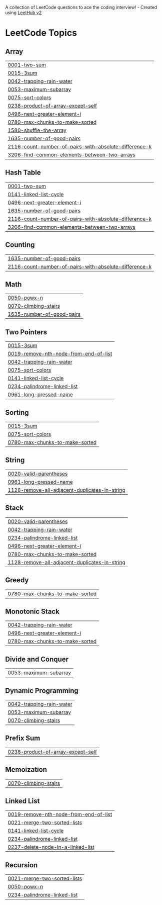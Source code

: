 A collection of LeetCode questions to ace the coding interview! - Created using [LeetHub v2](https://github.com/arunbhardwaj/LeetHub-2.0)
<!---LeetCode Topics Start-->
# LeetCode Topics
## Array
|  |
| ------- |
| [0001-two-sum](https://github.com/pallavi-vats/DSA/tree/master/0001-two-sum) |
| [0015-3sum](https://github.com/pallavi-vats/DSA/tree/master/0015-3sum) |
| [0042-trapping-rain-water](https://github.com/pallavi-vats/DSA/tree/master/0042-trapping-rain-water) |
| [0053-maximum-subarray](https://github.com/pallavi-vats/DSA/tree/master/0053-maximum-subarray) |
| [0075-sort-colors](https://github.com/pallavi-vats/DSA/tree/master/0075-sort-colors) |
| [0238-product-of-array-except-self](https://github.com/pallavi-vats/DSA/tree/master/0238-product-of-array-except-self) |
| [0496-next-greater-element-i](https://github.com/pallavi-vats/DSA/tree/master/0496-next-greater-element-i) |
| [0780-max-chunks-to-make-sorted](https://github.com/pallavi-vats/DSA/tree/master/0780-max-chunks-to-make-sorted) |
| [1580-shuffle-the-array](https://github.com/pallavi-vats/DSA/tree/master/1580-shuffle-the-array) |
| [1635-number-of-good-pairs](https://github.com/pallavi-vats/DSA/tree/master/1635-number-of-good-pairs) |
| [2116-count-number-of-pairs-with-absolute-difference-k](https://github.com/pallavi-vats/DSA/tree/master/2116-count-number-of-pairs-with-absolute-difference-k) |
| [3206-find-common-elements-between-two-arrays](https://github.com/pallavi-vats/DSA/tree/master/3206-find-common-elements-between-two-arrays) |
## Hash Table
|  |
| ------- |
| [0001-two-sum](https://github.com/pallavi-vats/DSA/tree/master/0001-two-sum) |
| [0141-linked-list-cycle](https://github.com/pallavi-vats/DSA/tree/master/0141-linked-list-cycle) |
| [0496-next-greater-element-i](https://github.com/pallavi-vats/DSA/tree/master/0496-next-greater-element-i) |
| [1635-number-of-good-pairs](https://github.com/pallavi-vats/DSA/tree/master/1635-number-of-good-pairs) |
| [2116-count-number-of-pairs-with-absolute-difference-k](https://github.com/pallavi-vats/DSA/tree/master/2116-count-number-of-pairs-with-absolute-difference-k) |
| [3206-find-common-elements-between-two-arrays](https://github.com/pallavi-vats/DSA/tree/master/3206-find-common-elements-between-two-arrays) |
## Counting
|  |
| ------- |
| [1635-number-of-good-pairs](https://github.com/pallavi-vats/DSA/tree/master/1635-number-of-good-pairs) |
| [2116-count-number-of-pairs-with-absolute-difference-k](https://github.com/pallavi-vats/DSA/tree/master/2116-count-number-of-pairs-with-absolute-difference-k) |
## Math
|  |
| ------- |
| [0050-powx-n](https://github.com/pallavi-vats/DSA/tree/master/0050-powx-n) |
| [0070-climbing-stairs](https://github.com/pallavi-vats/DSA/tree/master/0070-climbing-stairs) |
| [1635-number-of-good-pairs](https://github.com/pallavi-vats/DSA/tree/master/1635-number-of-good-pairs) |
## Two Pointers
|  |
| ------- |
| [0015-3sum](https://github.com/pallavi-vats/DSA/tree/master/0015-3sum) |
| [0019-remove-nth-node-from-end-of-list](https://github.com/pallavi-vats/DSA/tree/master/0019-remove-nth-node-from-end-of-list) |
| [0042-trapping-rain-water](https://github.com/pallavi-vats/DSA/tree/master/0042-trapping-rain-water) |
| [0075-sort-colors](https://github.com/pallavi-vats/DSA/tree/master/0075-sort-colors) |
| [0141-linked-list-cycle](https://github.com/pallavi-vats/DSA/tree/master/0141-linked-list-cycle) |
| [0234-palindrome-linked-list](https://github.com/pallavi-vats/DSA/tree/master/0234-palindrome-linked-list) |
| [0961-long-pressed-name](https://github.com/pallavi-vats/DSA/tree/master/0961-long-pressed-name) |
## Sorting
|  |
| ------- |
| [0015-3sum](https://github.com/pallavi-vats/DSA/tree/master/0015-3sum) |
| [0075-sort-colors](https://github.com/pallavi-vats/DSA/tree/master/0075-sort-colors) |
| [0780-max-chunks-to-make-sorted](https://github.com/pallavi-vats/DSA/tree/master/0780-max-chunks-to-make-sorted) |
## String
|  |
| ------- |
| [0020-valid-parentheses](https://github.com/pallavi-vats/DSA/tree/master/0020-valid-parentheses) |
| [0961-long-pressed-name](https://github.com/pallavi-vats/DSA/tree/master/0961-long-pressed-name) |
| [1128-remove-all-adjacent-duplicates-in-string](https://github.com/pallavi-vats/DSA/tree/master/1128-remove-all-adjacent-duplicates-in-string) |
## Stack
|  |
| ------- |
| [0020-valid-parentheses](https://github.com/pallavi-vats/DSA/tree/master/0020-valid-parentheses) |
| [0042-trapping-rain-water](https://github.com/pallavi-vats/DSA/tree/master/0042-trapping-rain-water) |
| [0234-palindrome-linked-list](https://github.com/pallavi-vats/DSA/tree/master/0234-palindrome-linked-list) |
| [0496-next-greater-element-i](https://github.com/pallavi-vats/DSA/tree/master/0496-next-greater-element-i) |
| [0780-max-chunks-to-make-sorted](https://github.com/pallavi-vats/DSA/tree/master/0780-max-chunks-to-make-sorted) |
| [1128-remove-all-adjacent-duplicates-in-string](https://github.com/pallavi-vats/DSA/tree/master/1128-remove-all-adjacent-duplicates-in-string) |
## Greedy
|  |
| ------- |
| [0780-max-chunks-to-make-sorted](https://github.com/pallavi-vats/DSA/tree/master/0780-max-chunks-to-make-sorted) |
## Monotonic Stack
|  |
| ------- |
| [0042-trapping-rain-water](https://github.com/pallavi-vats/DSA/tree/master/0042-trapping-rain-water) |
| [0496-next-greater-element-i](https://github.com/pallavi-vats/DSA/tree/master/0496-next-greater-element-i) |
| [0780-max-chunks-to-make-sorted](https://github.com/pallavi-vats/DSA/tree/master/0780-max-chunks-to-make-sorted) |
## Divide and Conquer
|  |
| ------- |
| [0053-maximum-subarray](https://github.com/pallavi-vats/DSA/tree/master/0053-maximum-subarray) |
## Dynamic Programming
|  |
| ------- |
| [0042-trapping-rain-water](https://github.com/pallavi-vats/DSA/tree/master/0042-trapping-rain-water) |
| [0053-maximum-subarray](https://github.com/pallavi-vats/DSA/tree/master/0053-maximum-subarray) |
| [0070-climbing-stairs](https://github.com/pallavi-vats/DSA/tree/master/0070-climbing-stairs) |
## Prefix Sum
|  |
| ------- |
| [0238-product-of-array-except-self](https://github.com/pallavi-vats/DSA/tree/master/0238-product-of-array-except-self) |
## Memoization
|  |
| ------- |
| [0070-climbing-stairs](https://github.com/pallavi-vats/DSA/tree/master/0070-climbing-stairs) |
## Linked List
|  |
| ------- |
| [0019-remove-nth-node-from-end-of-list](https://github.com/pallavi-vats/DSA/tree/master/0019-remove-nth-node-from-end-of-list) |
| [0021-merge-two-sorted-lists](https://github.com/pallavi-vats/DSA/tree/master/0021-merge-two-sorted-lists) |
| [0141-linked-list-cycle](https://github.com/pallavi-vats/DSA/tree/master/0141-linked-list-cycle) |
| [0234-palindrome-linked-list](https://github.com/pallavi-vats/DSA/tree/master/0234-palindrome-linked-list) |
| [0237-delete-node-in-a-linked-list](https://github.com/pallavi-vats/DSA/tree/master/0237-delete-node-in-a-linked-list) |
## Recursion
|  |
| ------- |
| [0021-merge-two-sorted-lists](https://github.com/pallavi-vats/DSA/tree/master/0021-merge-two-sorted-lists) |
| [0050-powx-n](https://github.com/pallavi-vats/DSA/tree/master/0050-powx-n) |
| [0234-palindrome-linked-list](https://github.com/pallavi-vats/DSA/tree/master/0234-palindrome-linked-list) |
<!---LeetCode Topics End-->